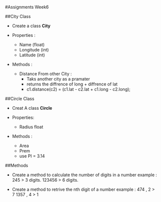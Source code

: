 #Assignments Week6

##City Class
- Create a class **City**
- Properties :
	- Name (float)
	- Longitude (int)
	- Latitude (int)

- Methods :
	- Distance From other City :
		- Taks another city as a pramater
		- returns the diffrence of long + diffrence of lat
		- c1.distance(c2) = (c1.lat - c2.lat + c1.long - c2.long);

##Circle Class
- Creat A class **Circle**
- Properties:
	- Radius float 

- Methods :
	- Area 
	- Prem
	- use PI = 3.14



##Methods

- Create a method to calculate the number of digits in a number 
example : 245    > 3 digits.
		  123456 > 6 digits.

- Create a method to retrive the nth digit of a number 
example : 474  , 2 > 7
   		  1357 , 4 > 1
